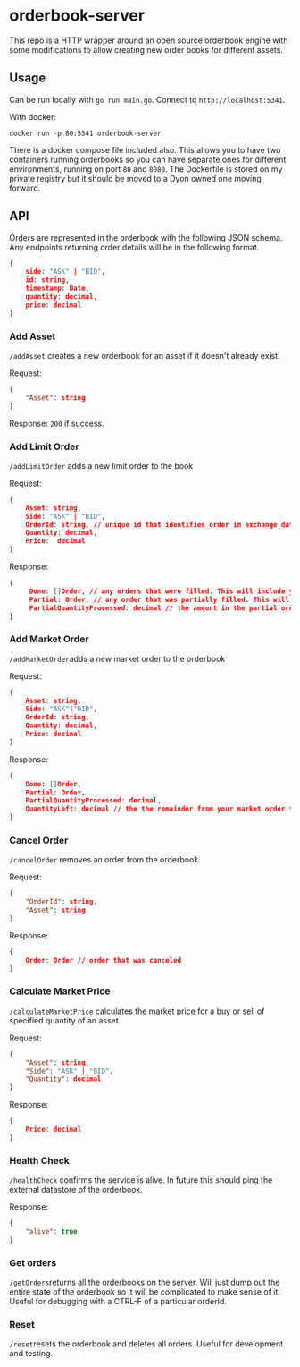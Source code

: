 # orderbook-server

This repo is a HTTP wrapper around an open source orderbook engine with some modifications to allow creating new order books for different assets. 


## Usage

Can be run locally with `go run main.go`. Connect to `http://localhost:5341`.

With docker: 

`docker run -p 80:5341 orderbook-server`

There is a docker compose file included also. This allows you to have two containers running orderbooks so you can have separate ones for different environments, running on port `80` and `8080`. The Dockerfile is stored on my private registry but it should be moved to a Dyon owned one moving forward.

## API

Orders are represented in the orderbook with the following JSON schema. Any endpoints returning order details will be in the following format. 

``` JSON
{
    side: "ASK" | "BID",
    id: string,
    timestamp: Date,
    quantity: decimal,
    price: decimal
}
```

### Add Asset

`/addAsset` creates a new orderbook for an asset if it doesn't already exist.

Request:

```JSON
{
    "Asset": string
}
```

Response: `200` if success.

### Add Limit Order

`/addLimitOrder` adds a new limit order to the book

Request:

```JSON
{
    Asset: string,
    Side: "ASK" | "BID",
    OrderId: string, // unique id that identifies order in exchange database. Use whatever you want for this as long as its unique for each order. UUID is fine.
    Quantity: decimal,
    Price:  decimal
}
```

Response:

```JSON 
{
     Done: []Order, // any orders that were filled. This will include your order if it was filled.
     Partial: Order, // any order that was partially filled. This will be your order if it was partially filled,
     PartialQuantityProcessed: decimal // the amount in the partial order that was filled
}
```

### Add Market Order

`/addMarketOrder`adds a new market order to the orderbook

Request:

```JSON
{
    Asset: string,
    Side: "ASK"|"BID",
    OrderId: string,
    Quantity: decimal,
    Price: decimal
}
```

Response:

``` JSON
{
    Done: []Order,
    Partial: Order,
    PartialQuantityProcessed: decimal,
    QuantityLeft: decimal // the the remainder from your market order that wasn't filled 
}
```

### Cancel Order

`/cancelOrder` removes an order from the orderbook.

Request:

```JSON
{
    "OrderId": string,
    "Asset": string
}
```

Response:

``` JSON
{
    Order: Order // order that was canceled 
}
```

### Calculate Market Price

`/calculateMarketPrice` calculates the market price for a buy or sell of specified quantity of an asset.

Request:

```JSON
{
    "Asset": string,
    "Side": "ASK" | "BID",
    "Quantity": decimal
}
```

Response:

``` JSON
{
    Price: decimal
}
```

### Health Check

`/healthCheck` confirms the service is alive. In future this should ping the external datastore of the orderbook. 

Response:

```JSON
{
    "alive": true
}
```


### Get orders

`/getOrders`returns all the orderbooks on the server. Will just dump out the entire state of the orderbook so it will be complicated to make sense of it. Useful for debugging with a CTRL-F of a particular orderId.

### Reset

`/reset`resets the orderbook and deletes all orders. Useful for development and testing.

